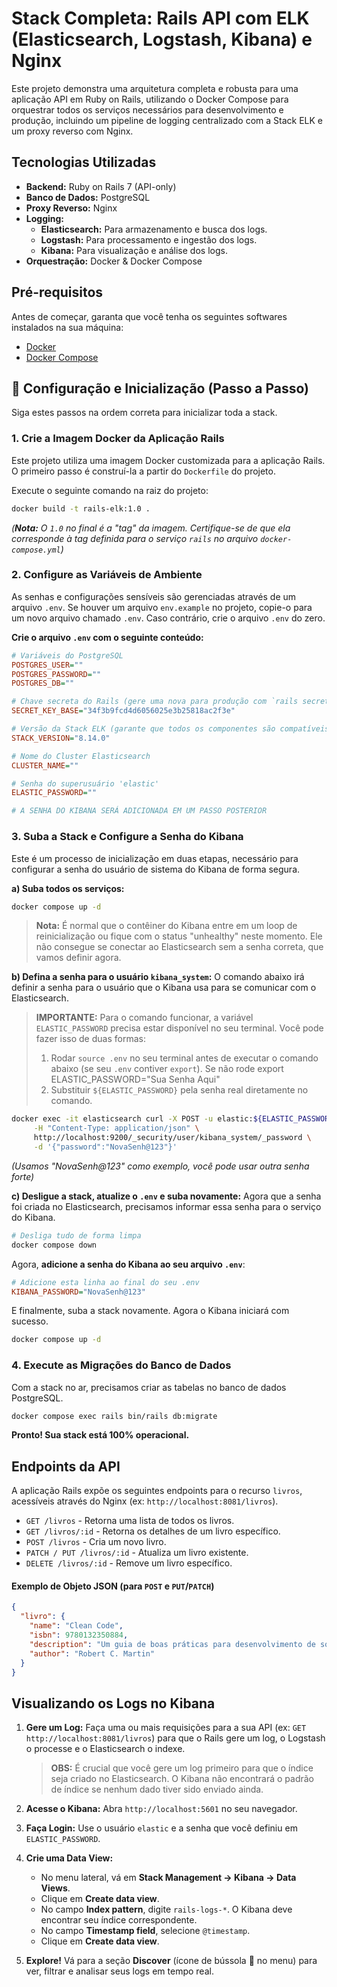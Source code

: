 # Stack Completa: Rails API com ELK (Elasticsearch, Logstash, Kibana) e Nginx

Este projeto demonstra uma arquitetura completa e robusta para uma aplicação API em Ruby on Rails, utilizando o Docker Compose para orquestrar todos os serviços necessários para desenvolvimento e produção, incluindo um pipeline de logging centralizado com a Stack ELK e um proxy reverso com Nginx.

## Tecnologias Utilizadas

-   **Backend:** Ruby on Rails 7 (API-only)
-   **Banco de Dados:** PostgreSQL
-   **Proxy Reverso:** Nginx
-   **Logging:**
    -   **Elasticsearch:** Para armazenamento e busca dos logs.
    -   **Logstash:** Para processamento e ingestão dos logs.
    -   **Kibana:** Para visualização e análise dos logs.
-   **Orquestração:** Docker & Docker Compose

## Pré-requisitos

Antes de começar, garanta que você tenha os seguintes softwares instalados na sua máquina:
-   [Docker](https://docs.docker.com/get-docker/)
-   [Docker Compose](https://docs.docker.com/compose/install/)

## 🚀 Configuração e Inicialização (Passo a Passo)

Siga estes passos na ordem correta para inicializar toda a stack.

### 1. Crie a Imagem Docker da Aplicação Rails

Este projeto utiliza uma imagem Docker customizada para a aplicação Rails. O primeiro passo é construí-la a partir do `Dockerfile` do projeto.

Execute o seguinte comando na raiz do projeto:
```bash
docker build -t rails-elk:1.0 .
```
*(**Nota:** O `1.0` no final é a "tag" da imagem. Certifique-se de que ela corresponde à tag definida para o serviço `rails` no arquivo `docker-compose.yml`)*

### 2. Configure as Variáveis de Ambiente

As senhas e configurações sensíveis são gerenciadas através de um arquivo `.env`. Se houver um arquivo `env.example` no projeto, copie-o para um novo arquivo chamado `.env`. Caso contrário, crie o arquivo `.env` do zero.

**Crie o arquivo `.env` com o seguinte conteúdo:**
```ini
# Variáveis do PostgreSQL
POSTGRES_USER=""
POSTGRES_PASSWORD=""
POSTGRES_DB=""

# Chave secreta do Rails (gere uma nova para produção com `rails secret`)
SECRET_KEY_BASE="34f3b9fcd4d6056025e3b25818ac2f3e"

# Versão da Stack ELK (garante que todos os componentes são compatíveis)
STACK_VERSION="8.14.0"

# Nome do Cluster Elasticsearch
CLUSTER_NAME=""

# Senha do superusuário 'elastic'
ELASTIC_PASSWORD=""

# A SENHA DO KIBANA SERÁ ADICIONADA EM UM PASSO POSTERIOR
```

### 3. Suba a Stack e Configure a Senha do Kibana

Este é um processo de inicialização em duas etapas, necessário para configurar a senha do usuário de sistema do Kibana de forma segura.

**a) Suba todos os serviços:**
```bash
docker compose up -d
```
> **Nota:** É normal que o contêiner do Kibana entre em um loop de reinicialização ou fique com o status "unhealthy" neste momento. Ele não consegue se conectar ao Elasticsearch sem a senha correta, que vamos definir agora.

**b) Defina a senha para o usuário `kibana_system`:**
O comando abaixo irá definir a senha para o usuário que o Kibana usa para se comunicar com o Elasticsearch.

> **IMPORTANTE:** Para o comando funcionar, a variável `ELASTIC_PASSWORD` precisa estar disponível no seu terminal. Você pode fazer isso de duas formas:
> 1.  Rodar `source .env` no seu terminal antes de executar o comando abaixo (se seu `.env` contiver `export`). Se não rode export ELASTIC_PASSWORD="Sua Senha Aqui"
> 2.  Substituir `${ELASTIC_PASSWORD}` pela senha real diretamente no comando.

```bash
docker exec -it elasticsearch curl -X POST -u elastic:${ELASTIC_PASSWORD} \
     -H "Content-Type: application/json" \
     http://localhost:9200/_security/user/kibana_system/_password \
     -d '{"password":"NovaSenh@123"}'
```
*(Usamos "NovaSenh@123" como exemplo, você pode usar outra senha forte)*

**c) Desligue a stack, atualize o `.env` e suba novamente:**
Agora que a senha foi criada no Elasticsearch, precisamos informar essa senha para o serviço do Kibana.

```bash
# Desliga tudo de forma limpa
docker compose down
```
Agora, **adicione a senha do Kibana ao seu arquivo `.env`**:
```ini
# Adicione esta linha ao final do seu .env
KIBANA_PASSWORD="NovaSenh@123"
```
E finalmente, suba a stack novamente. Agora o Kibana iniciará com sucesso.
```bash
docker compose up -d
```

### 4. Execute as Migrações do Banco de Dados

Com a stack no ar, precisamos criar as tabelas no banco de dados PostgreSQL.
```bash
docker compose exec rails bin/rails db:migrate
```

**Pronto! Sua stack está 100% operacional.**

## Endpoints da API

A aplicação Rails expõe os seguintes endpoints para o recurso `livros`, acessíveis através do Nginx (ex: `http://localhost:8081/livros`).

-   `GET /livros` - Retorna uma lista de todos os livros.
-   `GET /livros/:id` - Retorna os detalhes de um livro específico.
-   `POST /livros` - Cria um novo livro.
-   `PATCH / PUT /livros/:id` - Atualiza um livro existente.
-   `DELETE /livros/:id` - Remove um livro específico.

#### Exemplo de Objeto JSON (para `POST` e `PUT`/`PATCH`)

```json
{
  "livro": {
    "name": "Clean Code",
    "isbn": 9780132350884,
    "description": "Um guia de boas práticas para desenvolvimento de software.",
    "author": "Robert C. Martin"
  }
}
```

## Visualizando os Logs no Kibana

1.  **Gere um Log:** Faça uma ou mais requisições para a sua API (ex: `GET http://localhost:8081/livros`) para que o Rails gere um log, o Logstash o processe e o Elasticsearch o indexe.
    > **OBS:** É crucial que você gere um log primeiro para que o índice seja criado no Elasticsearch. O Kibana não encontrará o padrão de índice se nenhum dado tiver sido enviado ainda.

2.  **Acesse o Kibana:** Abra `http://localhost:5601` no seu navegador.
3.  **Faça Login:** Use o usuário `elastic` e a senha que você definiu em `ELASTIC_PASSWORD`.
4.  **Crie uma Data View:**
    -   No menu lateral, vá em **Stack Management -> Kibana -> Data Views**.
    -   Clique em **Create data view**.
    -   No campo **Index pattern**, digite `rails-logs-*`. O Kibana deve encontrar seu índice correspondente.
    -   No campo **Timestamp field**, selecione `@timestamp`.
    -   Clique em **Create data view**.
5.  **Explore!** Vá para a seção **Discover** (ícone de bússola 🧭 no menu) para ver, filtrar e analisar seus logs em tempo real.